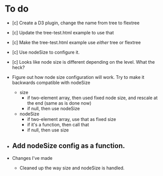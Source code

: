 # To do

* [c] Create a D3 plugin, change the name from tree to flextree
* [c] Update the tree-test.html example to use that
* [c] Make the tree-test.html example use *either* tree or flextree
* [c] Use nodeSize to configure it.
* [c] Looks like node size is different depending on the level.  What the heck?


* Figure out how node size configuration will work. Try to make it backwards
  compatible with nodeSize
    * size 
        - if two-element array, then used fixed node size, and rescale
          at the end (same as is done now)
        - if null, then use nodeSize
    * nodeSize
        - if two-element array, use that as fixed size
        - if it's a function, then call that
        - if null, then use size

* Add nodeSize config as a function.
    - 


* Changes I've made
    * Cleaned up the way size and nodeSize is handled.